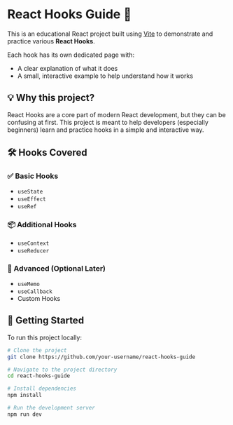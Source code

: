 # React Hooks Guide 🧠

This is an educational React project built using [Vite](https://vitejs.dev/) to demonstrate and practice various **React Hooks**.

Each hook has its own dedicated page with:
- A clear explanation of what it does
- A small, interactive example to help understand how it works

## 💡 Why this project?

React Hooks are a core part of modern React development, but they can be confusing at first. This project is meant to help developers (especially beginners) learn and practice hooks in a simple and interactive way.

## 🛠️ Hooks Covered

### ✅ Basic Hooks
- `useState`
- `useEffect`
- `useRef`

### 📦 Additional Hooks
- `useContext`
- `useReducer`

### 🧠 Advanced (Optional Later)
- `useMemo`
- `useCallback`
- Custom Hooks

## 🚀 Getting Started

To run this project locally:

```bash
# Clone the project
git clone https://github.com/your-username/react-hooks-guide

# Navigate to the project directory
cd react-hooks-guide

# Install dependencies
npm install

# Run the development server
npm run dev
